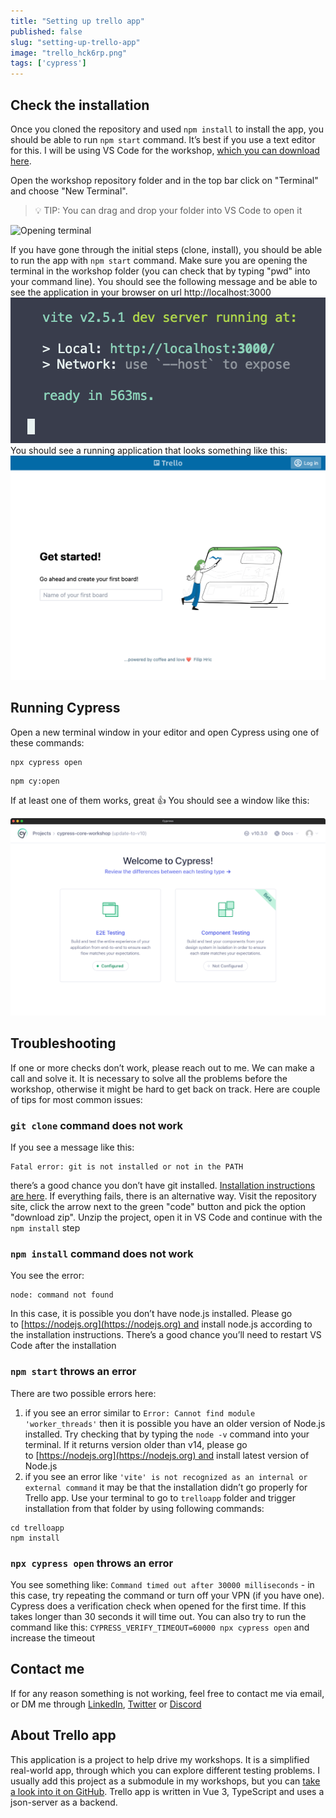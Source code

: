 ```yaml
---
title: "Setting up trello app"
published: false
slug: "setting-up-trello-app"
image: "trello_hck6rp.png"
tags: ['cypress']
---
```


## Check the installation

Once you cloned the repository and used `npm install` to install the app, you should be able to run `npm start` command. It’s best if you use a text editor for this. I will be using VS Code for the workshop, [which you can download here](https://code.visualstudio.com/download). 

Open the workshop repository folder and in the top bar click on "Terminal" and choose "New Terminal".

> 💡 TIP: You can drag and drop your folder into VS Code to open it 

![Opening terminal](terminal_n1djsl.gif)

If you have gone through the initial steps (clone, install), you should be able to run the app with `npm start` command. Make sure you are opening the terminal in the workshop folder (you can check that by typing "pwd" into your command line). You should see the following message and be able to see the application in your browser on url http://localhost:3000 
![Application running](vite.png)
You should see a running application that looks something like this:
![Application in browser](trello.png)

## Running Cypress

Open a new terminal window in your editor and open Cypress using one of these commands:
```plaintext
npx cypress open
```

```plaintext
npm cy:open
```

If at least one of them works, great 👍 You should see a window like this:  

![Cypress](cypress.png)

## Troubleshooting
If one or more checks don’t work, please reach out to me. We can make a call and solve it. It is necessary to solve all the problems before the workshop, otherwise it might be hard to get back on track. Here are couple of tips for most common issues:

### `git clone` command does not work 
If you see a message like this:
```plaintext
Fatal error: git is not installed or not in the PATH
```
there’s a good chance you don’t have git installed. [Installation instructions are here](https://git-scm.com/book/en/v2/Getting-Started-Installing-Git). If everything fails, there is an alternative way. Visit the repository site, click the arrow next to the green "code" button and pick the option "download zip". Unzip the project, open it in VS Code and continue with the `npm install` step

### `npm install` command does not work
You see the error:
```plaintext
node: command not found
```
In this case, it is possible you don’t have node.js installed. Please go to [https://nodejs.org](https://nodejs.org) and install node.js according to the installation instructions. There’s a good chance you’ll need to restart VS Code after the installation

### `npm start` throws an error 
There are two possible errors here:
1. if you see an error similar to `Error: Cannot find module 'worker_threads'` then it is possible you have an older version of Node.js installed. Try checking that by typing the `node -v` command into your terminal. If it returns version older than v14, please go to [https://nodejs.org](https://nodejs.org) and install latest version of Node.js 
2. if you see an error like `'vite' is not recognized as an internal or external command` it may be that the installation didn’t go properly for Trello app. Use your terminal to go to `trelloapp` folder and trigger installation from that folder by using following commands:
```plaintext
cd trelloapp
npm install
```

### `npx cypress open` throws an error
You see something like: `Command timed out after 30000 milliseconds` - in this case, try repeating the command or turn off your VPN (if you have one). Cypress does a verification check when opened for the first time. If this takes longer than 30 seconds it will time out. 
You can also try to run the command like this: `CYPRESS_VERIFY_TIMEOUT=60000 npx cypress open` and increase the timeout

## Contact me
If for any reason something is not working, feel free to contact me via email, or DM me through [LinkedIn](http://www.linkedin.com/in/filip-hric), [Twitter](https://twitter.com/filip_hric/) or [Discord](https://discord.com/invite/3MdvPfT)

## About Trello app
This application is a project to help drive my workshops. It is a simplified real-world app, through which you can explore different testing problems. I usually add this project as a submodule in my workshops, but you can [take a look into it on GitHub](https://github.com/filiphric/trelloapp-vue-vite-ts). Trello app is written in Vue 3, TypeScript and uses a json-server as a backend.